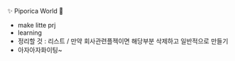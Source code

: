 ✨ Piporica World 💫
- make litte prj
- learning 
- 정리할 것 : 리스트 / 만약 회사관련플젝이면 해당부분 삭제하고 일반적으로 만들기
- 아자아자화이팅~

